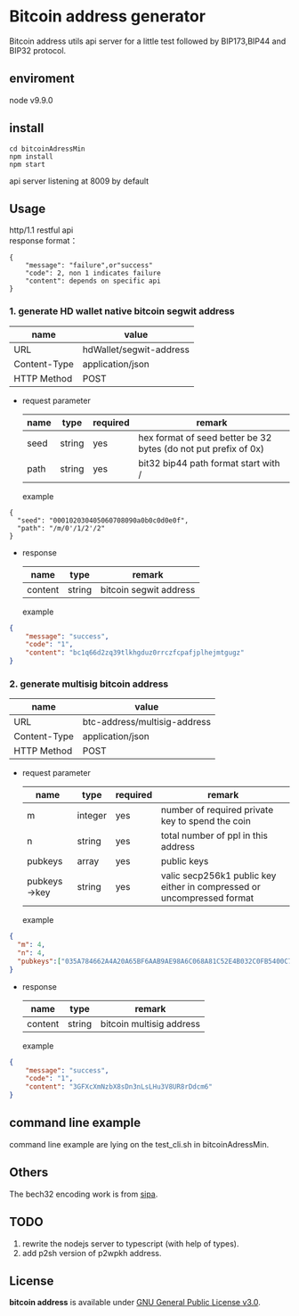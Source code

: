 # Bitcoin address generator
Bitcoin address utils api server for a little test followed by BIP173,BIP44 and BIP32 protocol.

## enviroment
node v9.9.0

## install
```
cd bitcoinAdressMin 
npm install 
npm start
```
api server listening at 8009 by default

## Usage
http/1.1 restful api  
response format：

```
{
    "message": "failure",or"success"
    "code": 2, non 1 indicates failure
    "content": depends on specific api
}
```

### 1. generate HD wallet native bitcoin segwit address

| name         | value               |
| ------------ | ---------------- |
| URL          | hdWallet/segwit-address |
| Content-Type | application/json |
| HTTP Method  | POST             |



- request parameter

  | name    |type         | required | remark                          |
  | ------- | ------------ | -------- | ----------------------------- |
  | seed     | string       | yes       |hex format of seed better be 32 bytes (do not put prefix of 0x)|
  | path | string | yes       | bit32 bip44 path format start with / |


  example

```
{
  "seed": "000102030405060708090a0b0c0d0e0f",
  "path": "/m/0'/1/2'/2"
}
```

- response

  | name    | type   | remark          |
  | ------- | ------ | ------------- |
  | content | string | bitcoin segwit address |

  example

```json
{
    "message": "success",
    "code": "1",
    "content": "bc1q66d2zq39tlkhgduz0rrczfcpafjplhejmtgugz"
}
```



### 2. generate multisig bitcoin address

| name         | value               |
| ------------ | ---------------- |
| URL          | btc-address/multisig-address |
| Content-Type | application/json |
| HTTP Method  | POST             |



- request parameter

  | name    |type         | required | remark                          |
  | ------- | ------------ | -------- | ----------------------------- |
  | m     | integer       | yes |number of required private key to spend the coin|
  | n | string | yes       | total number of ppl in this address |
  | pubkeys | array | yes       | public keys |
  | pubkeys->key | string | yes       | valic secp256k1 public key either in compressed or uncompressed format |
  
  
  example

```json
{
  "m": 4,
  "n": 4,
  "pubkeys":["035A784662A4A20A65BF6AAB9AE98A6C068A81C52E4B032C0FB5400C706CFCCC56","02783FF15881379F4BA64FD883572E2E750C90B79B9317067EAB36188D19189FF0","02B04A7D9956B020297C5449F59CD6206304A77BEE047D97681620C7E703578073","024CFFEA626FA0C47ABCB97250D7093E335278D92337C140FD50658080A3B0686B"]
}
```

- response

  | name    | type   | remark          |
  | ------- | ------ | ------------- |
  | content | string | bitcoin multisig address |

  example

```json
{
    "message": "success",
    "code": "1",
    "content": "3GFXcXmNzbX8sDn3nLsLHu3V8UR8rDdcm6"
}
```
## command line example
command line example are lying on the test_cli.sh in bitcoinAdressMin.
## Others
The bech32 encoding work is from [sipa](https://github.com/sipa/bech32/tree/master/ref/javascript).

## TODO
1. rewrite the nodejs server to typescript (with help of types).
2. add p2sh version of p2wpkh address.

## License


**bitcoin address** is available under [GNU General Public License v3.0](LICENSE).












